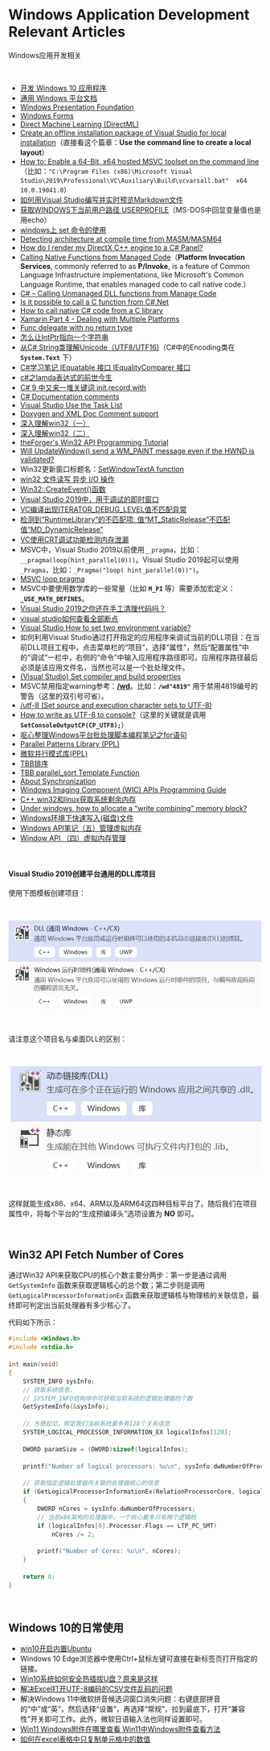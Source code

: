 # Windows Application Development Relevant Articles
Windows应用开发相关

<br />

- [开发 Windows 10 应用程序](https://docs.microsoft.com/zh-cn/learn/paths/develop-windows10-apps/)
- [通用 Windows 平台文档](https://docs.microsoft.com/zh-cn/windows/uwp/)
- [Windows Presentation Foundation](https://docs.microsoft.com/en-us/dotnet/framework/wpf/)
- [Windows Forms](https://docs.microsoft.com/en-us/dotnet/framework/winforms/)
- [Direct Machine Learning (DirectML)](https://docs.microsoft.com/en-us/windows/ai/directml/dml)
- [Create an offline installation package of Visual Studio for local installation](https://learn.microsoft.com/en-us/visualstudio/install/create-an-offline-installation-of-visual-studio)（直接看这个篇章：**Use the command line to create a local layout**）
- [How to: Enable a 64-Bit, x64 hosted MSVC toolset on the command line](https://learn.microsoft.com/en-us/cpp/build/how-to-enable-a-64-bit-visual-cpp-toolset-on-the-command-line)（比如：`"C:\Program Files (x86)\Microsoft Visual Studio\2019\Professional\VC\Auxiliary\Build\vcvarsall.bat"  x64  10.0.19041.0`）
- [如何用Visual Studio编写并实时预览Markdown文件](https://blog.csdn.net/qq_35504602/article/details/108054416)
- [获取WINDOWS下当前用户路径 USERPROFILE](https://blog.csdn.net/woodsp/article/details/51922920)（MS-DOS中回显变量值也是用echo）
- [windows上 set 命令的使用](https://jingyan.baidu.com/article/ab0b56303e0c63c15afa7dfe.html)
- [Detecting architecture at compile time from MASM/MASM64](https://stackoverflow.com/questions/2595550/detecting-architecture-at-compile-time-from-masm-masm64)
- [How do I render my DirectX C++ engine to a C# Panel?](https://gamedev.stackexchange.com/questions/124249/how-do-i-render-my-directx-c-engine-to-a-c-panel)
- [Calling Native Functions from Managed Code](https://docs.microsoft.com/en-us/cpp/dotnet/calling-native-functions-from-managed-code?view=vs-2019)（**Platform Invocation Services**, commonly referred to as **P/Invoke**, is a feature of Common Language Infrastructure implementations, like Microsoft's Common Language Runtime, that enables managed code to call native code.）
- [C# – Calling Unmanaged DLL functions from Manage Code](https://codesteps.com/2018/10/13/c-sharp-calling-unmanaged-dll-functions-from-manage-code/)
- [Is it possible to call a C function from C#.Net](https://stackoverflow.com/questions/11425202/is-it-possible-to-call-a-c-function-from-c-net)
- [How to call native C# code from a C library](https://forums.xamarin.com/discussion/98337/how-to-call-native-c-code-from-a-c-library)
- [Xamarin Part 4 - Dealing with Multiple Platforms](https://docs.microsoft.com/en-us/xamarin/cross-platform/app-fundamentals/building-cross-platform-applications/platform-divergence-abstraction-divergent-implementation)
- [Func delegate with no return type](https://stackoverflow.com/questions/917551/func-delegate-with-no-return-type)
- [怎么让IntPtr指向一个字符串](http://www.myexception.cn/c-sharp/73219.html)
- [从C# String类理解Unicode（UTF8/UTF16)](https://www.cnblogs.com/zizifn/p/4734456.html)（C\#中的Encoding类在 **`System.Text`** 下）
- [C#学习笔记 IEquatable 接口 IEqualityComparer 接口](https://blog.csdn.net/july_yeye/article/details/68951425)
- [c#之lamda表达式的前世今生](https://www.toutiao.com/i6769386569053766157/)
- [C# 9 中又来一堆关键词 init,record,with](https://www.toutiao.com/a6865808561528799756/)
- [C# Documentation comments](https://docs.microsoft.com/en-us/dotnet/csharp/language-reference/language-specification/documentation-comments)
- [Visual Studio Use the Task List](https://docs.microsoft.com/en-us/visualstudio/ide/using-the-task-list)
- [Doxygen and XML Doc Comment support](https://devblogs.microsoft.com/cppblog/doxygen-and-xml-doc-comment-support/)
- [深入理解win32（一）](https://www.anquanke.com/post/id/259450)
- [深入理解win32（二）](https://www.anquanke.com/post/id/260799)
- [theForger's Win32 API Programming Tutorial](http://www.winprog.org/tutorial/)
- [Will UpdateWindow() send a WM_PAINT message even if the HWND is validated?](https://stackoverflow.com/questions/31038543/will-updatewindow-send-a-wm-paint-message-even-if-the-hwnd-is-validated)
- Win32更新窗口标题名：[SetWindowTextA function](https://learn.microsoft.com/en-us/windows/win32/api/winuser/nf-winuser-setwindowtexta)
- [win32 文件读写 异步 I/O 操作](https://blog.csdn.net/wowocpp/article/details/80512606)
- [Win32::CreateEvent()函数](https://blog.csdn.net/su_787910081/article/details/21621025)
- [Visual Studio 2019中，用于调试的即时窗口](https://docs.microsoft.com/zh-cn/visualstudio/ide/reference/immediate-window?view=vs-2019)
- [VC编译出现ITERATOR_DEBUG_LEVEL值不匹配异常](https://blog.csdn.net/crystalshaw/article/details/79961140)
- [检测到“RuntimeLibrary”的不匹配项: 值“MT_StaticRelease”不匹配值“MD_DynamicRelease”](https://blog.csdn.net/hk121/article/details/80334481)
- [VC使用CRT调试功能检测内存泄漏](https://blog.csdn.net/lvwx369/article/details/41776965)
- MSVC中，Visual Studio 2019以前使用`__pragma`，比如：`__pragma(loop(hint_parallel(0)))`。Visual Studio 2019起可以使用`_Pragma`，比如：`_Pragma("loop( hint_parallel(0))")`。
- [MSVC loop pragma](https://docs.microsoft.com/en-us/cpp/preprocessor/loop?redirectedfrom=MSDN)
- MSVC中要使用数学库的一些常量（比如 **`M_PI`** 等）需要添加宏定义：**`_USE_MATH_DEFINES`**。
- [Visual Studio 2019之你还在手工清理代码吗？](https://www.toutiao.com/i6760478177031619075/)
- [visual studio如何查看全部断点](http://ask.zol.com.cn/x/9061922.html)
- [Visual Studio How to set two environment variable?](https://social.msdn.microsoft.com/Forums/vstudio/en-US/4665af21-19bf-442b-952f-7f08694b94ec/how-to-set-two-environment-variable)
- 如何利用Visual Studio通过打开指定的应用程序来调试当前的DLL项目：在当前DLL项目工程中，点击菜单栏的“项目”，选择“属性”，然后“配置属性”中的“调试”一栏中，右侧的“命令”中输入应用程序路径即可。应用程序路径最后必须是该应用文件名，当然也可以是一个批处理文件。
- [(Visual Studio) Set compiler and build properties](https://docs.microsoft.com/en-us/cpp/build/working-with-project-properties)
- MSVC禁用指定warning参考：**[/wd](https://learn.microsoft.com/en-us/cpp/build/reference/compiler-option-warning-level)**。比如：**`/wd"4819"`** 用于禁用4819编号的警告（这里的双引号可省）。
- [/utf-8 (Set source and execution character sets to UTF-8)](https://learn.microsoft.com/en-us/cpp/build/reference/utf-8-set-source-and-executable-character-sets-to-utf-8)
- [How to write as UTF-8 to console?](https://github.com/microsoft/terminal/issues/396)（这里的关键就是调用 **`SetConsoleOutputCP(CP_UTF8);`**）
- [呕心整理Windows平台批处理脚本编程笔记之for语句](https://www.toutiao.com/a6798393017280496139)
- [Parallel Patterns Library (PPL)](https://docs.microsoft.com/en-us/cpp/parallel/concrt/parallel-patterns-library-ppl)
- [微软并行模式库(PPL)](https://blog.csdn.net/longji/article/details/95199668)
- [TBB排序](https://blog.csdn.net/beyondjhf_2008/article/details/83405545)
- [TBB parallel_sort Template Function](https://www.threadingbuildingblocks.org/docs/help/index.htm#reference/algorithms/parallel_sort_func.html)
- [About Synchronization](https://docs.microsoft.com/zh-cn/windows/win32/sync/about-synchronization)
- [Windows Imaging Component (WIC) APIs Programming Guide](https://docs.microsoft.com/en-us/windows/win32/wic/-wic-programming-guide)
- [C++ win32和linux获取系统剩余内存](https://blog.csdn.net/q1368232592/article/details/85157823)
- [Under windows, how to allocate a “write combining” memory block?](https://stackoverflow.com/questions/883622/under-windows-how-to-allocate-a-write-combining-memory-block)
- [Windows环境下快速写入(磁盘)文件](http://blog.sina.com.cn/s/blog_8d8425f301019fsk.html)
- [Windows API笔记（五）管理虚拟内存](https://blog.csdn.net/lwwl12/article/details/89914275)
- [Window API （四）虚拟内存管理](https://blog.csdn.net/fansongy/article/details/7077605)

<br />

#### Visual Studio 2019创建平台通用的DLL库项目

使用下图模板创建项目：

<br />

![1.jpg](https://github.com/zenny-chen/Windows-Application-Development-Relevant-Articles/blob/master/1.JPG)

<br />

请注意这个项目名与桌面DLL的区别：

<br />

![2.jpg](https://github.com/zenny-chen/Windows-Application-Development-Relevant-Articles/blob/master/2.JPG)

<br />

这样就能生成x86、x64、ARM以及ARM64这四种目标平台了。随后我们在项目属性中，将每个平台的“生成预编译头”选项设置为 **NO** 即可。

<br />

## Win32 API Fetch Number of Cores

通过Win32 API来获取CPU的核心个数主要分两步：第一步是通过调用 `GetSystemInfo` 函数来获取逻辑核心的总个数；第二步则是调用 `GetLogicalProcessorInformationEx` 函数来获取逻辑核与物理核的关联信息，最终即可判定出当前处理器有多少核心了。

代码如下所示：

```c
#include <Windows.h>
#include <stdio.h>

int main(void)
{
    SYSTEM_INFO sysInfo;
    // 获取系统信息，
    // SYSTEM_INFO结构体中可获取当前系统的逻辑处理器的个数
    GetSystemInfo(&sysInfo);

    // 方便起见，假定我们当前系统最多有128个关系信息
    SYSTEM_LOGICAL_PROCESSOR_INFORMATION_EX logicalInfos[128];

    DWORD paramSize = (DWORD)sizeof(logicalInfos);

    printf("Number of logical processors: %u\n", sysInfo.dwNumberOfProcessors);

    // 获取指定逻辑处理器所关联的处理器核心的信息
    if (GetLogicalProcessorInformationEx(RelationProcessorCore, logicalInfos, &paramSize))
    {
        DWORD nCores = sysInfo.dwNumberOfProcessors;
        // 当前x86架构的处理器中，一个核心最多只有两个逻辑核
        if (logicalInfos[0].Processor.Flags == LTP_PC_SMT)
            nCores /= 2;

        printf("Number of Cores: %u\n", nCores);
    }

    return 0;
}
```

<br />

## Windows 10的日常使用
- [win10开启内置Ubuntu](https://www.jianshu.com/p/6d6e629df051)
- Windows 10 Edge浏览器中使用Ctrl+鼠标左键可直接在新标签页打开指定的链接。
- [Win10系统如何安全热插拔U盘？原来是这样](https://baijiahao.baidu.com/s?id=1640567816308715538&wfr=spider&for=pc)
- [解决Excel打开UTF-8编码的CSV文件乱码的问题](https://jingyan.baidu.com/article/7082dc1c359cbbe40a89bd3e.html)
- 解决Windows 11中微软拼音候选词窗口消失问题：右键底部拼音的“中”或“英”，然后选择“设置”，再选择“常规”，拉到最底下，打开“兼容性”开关即可工作。此外，微软日语输入法也同样设置即可。
- [Win11 Windows附件在哪里查看 Win11中Windows附件查看方法](https://www.pconline.com.cn/win11/1476/14764009.html)
- [如何在excel表格中只复制单元格中的数值](https://jingyan.baidu.com/article/414eccf6a751966b431f0a27.html)

